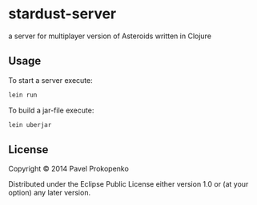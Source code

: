 # stardust-server

a server for multiplayer version of Asteroids written in Clojure

## Usage

To start a server execute:

```bash
lein run
```

To build a jar-file execute:

```bash
lein uberjar
```

## License

Copyright © 2014 Pavel Prokopenko

Distributed under the Eclipse Public License either version 1.0 or (at
your option) any later version.
